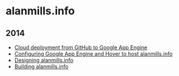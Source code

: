 alanmills.info
==============

2014
----
* [Cloud deployment from GitHub to Google App Engine](blog/2014/05/gae-cloud-deployment.md)
* [Configuring Google App Engine and Hover to host alanmills.info](blog/2014/05/hover-gae.md)
* [Designing alanmills.info](blog/2014/05/designing-alanmills.info.md)
* [Building alanmills.info](/blog/2014/05/building-alanmills.info.html)
